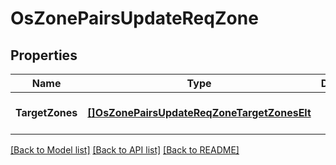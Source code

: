 # OsZonePairsUpdateReqZone

## Properties
Name | Type | Description | Notes
------------ | ------------- | ------------- | -------------
**TargetZones** | [**[]OsZonePairsUpdateReqZoneTargetZonesElt**](OSZonePairsUpdateReq_Zone_TargetZones_Elt.md) |  | [optional] [default to null]

[[Back to Model list]](../README.md#documentation-for-models) [[Back to API list]](../README.md#documentation-for-api-endpoints) [[Back to README]](../README.md)


